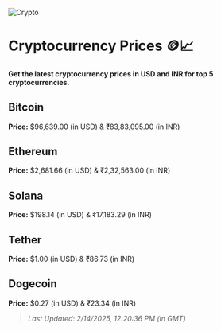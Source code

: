 
![Crypto](https://www.techguide.com.au/wp-content/uploads/2020/11/crypto3.jpeg)

# Cryptocurrency Prices 🪙📈

#### Get the latest cryptocurrency prices in USD and INR for top 5 cryptocurrencies.

## Bitcoin

**Price:** $96,639.00 (in USD) & ₹83,83,095.00 (in INR)

## Ethereum

**Price:** $2,681.66 (in USD) & ₹2,32,563.00 (in INR)

## Solana

**Price:** $198.14 (in USD) & ₹17,183.29 (in INR)

## Tether

**Price:** $1.00 (in USD) & ₹86.73 (in INR)

## Dogecoin

**Price:** $0.27 (in USD) & ₹23.34 (in INR)

> _Last Updated: 2/14/2025, 12:20:36 PM (in GMT)_
